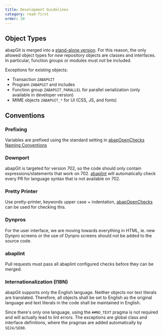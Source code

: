 ```yaml
---
title: Development Guidelines
category: read-first
order: 20
---
```


## Object Types

abapGit is merged into a [stand-alone version](https://docs.abapgit.org/guide-install.html). For this reason, the only allowed object types for *new* repository objects are classes and interfaces. In particular, function groups or modules must *not* be included.

Exceptions for existing objects:
- Transaction `ZABAPGIT`
- Program `ZABAPGIT` and includes
- Function group `ZABAPGIT_PARALLEL` for parallel serialization (only available in developer version)
- MIME objects `ZABAPGIT_*` for UI (CSS, JS, and fonts)

## Conventions

### Prefixing
Variables are prefixed using the standard setting in [abapOpenChecks Naming Conventions](http://docs.abapopenchecks.org/checks/69/)

### Downport
abapGit is targeted for version 702, so the code should only contain expressions/statements that work on 702.
[abaplint](https://abaplint.org) will automatically check every PR for language syntax that is not available on 702.

### Pretty Printer
Use pretty-printer, keywords upper case + indentation, [abapOpenChecks](http://docs.abapopenchecks.org/checks/06/) can be used for checking this.

### Dynpros

For the user interface, we are moving towards everything in HTML, ie. new Dynpro screens or the use of Dynpro screens should not be added to the source code.

### abaplint
Pull requests must pass all abaplint configured checks before they can be merged.

### Internationalization (I18N)
abapGit supports only the English language. Neither objects nor text literals are translated. Therefore, all objects shall be set to English as the original language
and text literals in the code shall be maintained in English. 

Since there's only one language, using the `##NO_TEXT` pragma is not required and will actually lead to lint errors. The exceptions are global class and interface definitions,
where the pragmas are added automatically by `SE24/SE80`. 

